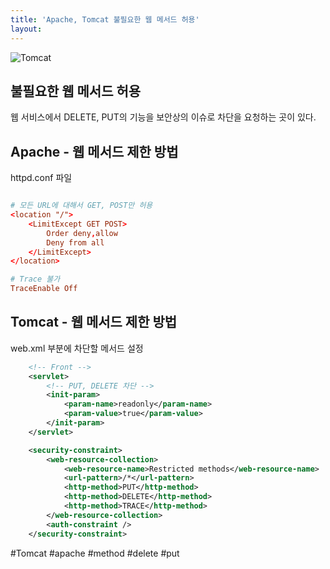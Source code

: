 ```yaml
---
title: 'Apache, Tomcat 불필요한 웹 메서드 허용'
layout: 
---
```


![Tomcat](https://upload.wikimedia.org/wikipedia/commons/7/7b/Tomcat-logo.svg)

## 불필요한 웹 메서드 허용

웹 서비스에서 DELETE, PUT의 기능을 보안상의 이슈로 차단을 요청하는 곳이 있다.

## Apache - 웹 메서드 제한 방법

httpd.conf 파일

```conf

# 모든 URL에 대해서 GET, POST만 허용
<location "/"> 
    <LimitExcept GET POST> 
        Order deny,allow
        Deny from all
    </LimitExcept>
</location>

# Trace 불가
TraceEnable Off
```

## Tomcat - 웹 메서드 제한 방법

web.xml 부분에 차단할 메서드 설정

```xml
    <!-- Front -->
    <servlet>
        <!-- PUT, DELETE 차단 -->
        <init-param>
            <param-name>readonly</param-name>
            <param-value>true</param-value>
        </init-param>
    </servlet>

    <security-constraint>
        <web-resource-collection>
            <web-resource-name>Restricted methods</web-resource-name>
            <url-pattern>/*</url-pattern>
            <http-method>PUT</http-method>
            <http-method>DELETE</http-method>
            <http-method>TRACE</http-method>
        </web-resource-collection>
        <auth-constraint />
    </security-constraint>
```

#Tomcat #apache #method #delete #put